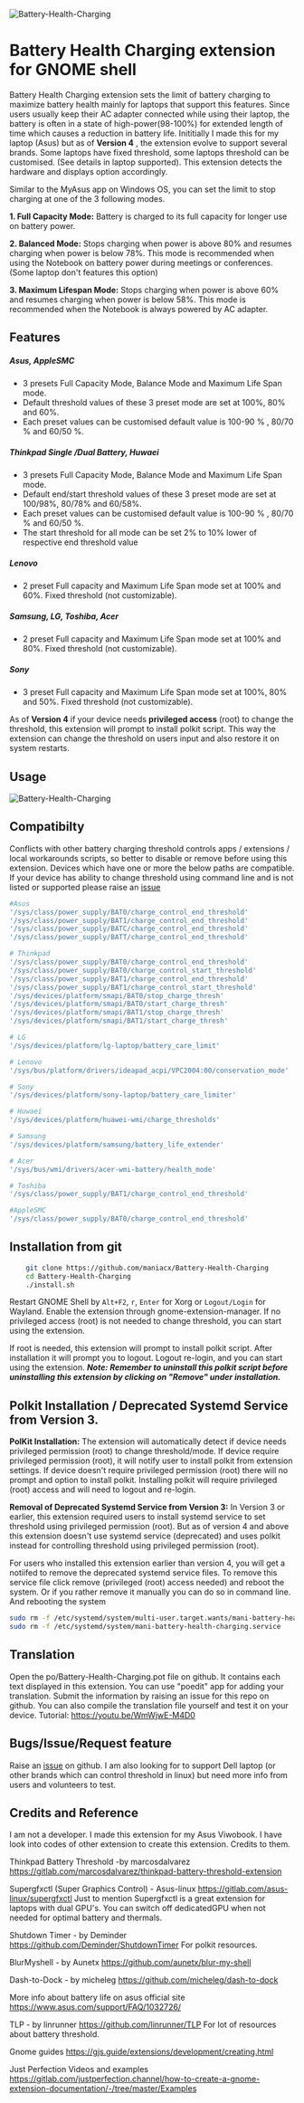 ![Battery-Health-Charging](https://github.com/maniacx/Battery-Health-Charging/blob/main/.github/Battery-Health-Charging.gif)

Battery Health Charging extension for GNOME shell
=================================================
Battery Health Charging extension sets the limit of battery charging to maximize battery health mainly for laptops that support this features.
Since users usually keep their AC adapter connected while using their laptop, the battery is often in a state of  high-power(98-100%) for extended length of time which causes a reduction in battery life. Inititially I made this for my laptop (Asus) but as of **Version 4** , the extension evolve to support several brands. Some laptops have fixed threshold, some laptops threshold can be customised. (See details in laptop supported). This extension detects the hardware and displays option accordingly.

Similar to the MyAsus app on Windows OS, you can set the limit to stop charging at one of the 3 following modes.

**1. Full Capacity Mode:** Battery is charged to its full capacity for longer use on battery power.

**2. Balanced Mode:** Stops charging when power is above 80% and resumes charging when power is below 78%. This mode is recommended when using the Notebook on battery power during meetings or conferences. (Some laptop don't features this option)

**3. Maximum Lifespan Mode:** Stops charging when power is above 60% and resumes charging when power is below 58%. This mode is recommended when the Notebook is always powered by AC adapter.

## Features
##### Asus, AppleSMC
* 3 presets Full Capacity Mode, Balance Mode and Maximum Life Span mode.
* Default threshold values of these 3 preset mode are set at 100%, 80% and 60%.
* Each preset values can be customised default value is 100-90 % , 80/70 % and 60/50 %.

##### Thinkpad Single /Dual Battery,  Huwaei
* 3 presets Full Capacity Mode, Balance Mode and Maximum Life Span mode.
* Default end/start threshold values of these 3 preset mode are set at 100/98%, 80/78% and 60/58%.
* Each preset values can be customised default value is 100-90 % , 80/70 % and 60/50 %.
* The start threshold for all mode can be set 2% to 10% lower of respective end threshold value

##### Lenovo
* 2 preset Full capacity and Maximum Life Span mode set at 100% and 60%. Fixed threshold (not customizable).

##### Samsung, LG, Toshiba, Acer
* 2 preset Full capacity and Maximum Life Span mode set at 100% and 80%. Fixed threshold (not customizable).

##### Sony
* 3 preset Full capacity and Maximum Life Span mode set at 100%, 80% and 50%. Fixed threshold (not customizable).

As of **Version 4** if your device needs **privileged access** (root) to change the threshold, this extension will prompt to install polkit script. This way the extension can change the threshold on users input and also restore it on system restarts.

## Usage
![Battery-Health-Charging](https://github.com/maniacx/Battery-Health-Charging/blob/main/.github/Usage.png)

## Compatibilty
Conflicts with other battery charging threshold controls apps / extensions / local workarounds scripts, so better to disable or remove before using this extension.
Devices which have one or more the below paths are compatible.
If your device has ability to change threshold using command line and is not listed or supported please raise an [issue](https://github.com/maniacx/Battery-Health-Charging/issues)
```bash
#Asus
'/sys/class/power_supply/BAT0/charge_control_end_threshold'
'/sys/class/power_supply/BAT1/charge_control_end_threshold'
'/sys/class/power_supply/BATC/charge_control_end_threshold'
'/sys/class/power_supply/BATT/charge_control_end_threshold'

# Thinkpad
'/sys/class/power_supply/BAT0/charge_control_end_threshold'
'/sys/class/power_supply/BAT0/charge_control_start_threshold'
'/sys/class/power_supply/BAT1/charge_control_end_threshold'
'/sys/class/power_supply/BAT1/charge_control_start_threshold'
'/sys/devices/platform/smapi/BAT0/stop_charge_thresh'
'/sys/devices/platform/smapi/BAT0/start_charge_thresh'
'/sys/devices/platform/smapi/BAT1/stop_charge_thresh'
'/sys/devices/platform/smapi/BAT1/start_charge_thresh'

# LG
'/sys/devices/platform/lg-laptop/battery_care_limit'

# Lenovo
'/sys/bus/platform/drivers/ideapad_acpi/VPC2004:00/conservation_mode'

# Sony
'/sys/devices/platform/sony-laptop/battery_care_limiter'

# Huwaei
'/sys/devices/platform/huawei-wmi/charge_thresholds'

# Samsung
'/sys/devices/platform/samsung/battery_life_extender'

# Acer
'/sys/bus/wmi/drivers/acer-wmi-battery/health_mode'

# Toshiba
'/sys/class/power_supply/BAT1/charge_control_end_threshold'

#AppleSMC
'/sys/class/power_supply/BAT0/charge_control_end_threshold'
```
## Installation from git
```bash
    git clone https://github.com/maniacx/Battery-Health-Charging
    cd Battery-Health-Charging
    ./install.sh
```
Restart GNOME Shell by `Alt+F2`, `r`, `Enter` for Xorg or `Logout/Login` for Wayland.
Enable the extension through gnome-extension-manager.
If no privileged access (root) is not needed to change threshold, you can start using the extension.

If root is needed, this extension will prompt to install polkit script. After installation it will prompt you to logout.
Logout re-login, and you can start using the extension.
***Note: Remember to uninstall this polkit script before uninstalling this extension by clicking on "Remove" under installation.***

## Polkit Installation / Deprecated Systemd Service from Version 3.
**PolKit Installation:** The extension will automatically detect if device needs privileged permission (root) to change threshold/mode.
If device require privileged permission (root), it will notify user to install polkit from extension settings.
If device doesn't require privileged permission (root) there will no prompt and option to install polkit.
Installing polkit will require privileged (root) access and will need to logout and re-login.

**Removal of Deprecated Systemd Service from Version 3:** In Version 3 or earlier, this extension required users to install systemd service to set threshold using privileged permission (root).
But as of version 4 and above this extension doesn't use systemd service (deprecated) and uses polkit instead for controlling threshold using privileged permission (root).

For users who installed this extension earlier than version 4, you will get a notiifed to remove the deprecated systemd service files.
To remove this service file click remove (privileged (root) access needed) and reboot the system.
Or if you rather remove it manually you can do so in command line. And rebooting the system
```bash
sudo rm -f /etc/systemd/system/multi-user.target.wants/mani-battery-health-charging.service
sudo rm -f /etc/systemd/system/mani-battery-health-charging.service
```
## Translation
Open the po/Battery-Health-Charging.pot file on github. It contains each text displayed in this  extension. You can use "poedit" app for adding your translation. Submit the information by raising an issue for this repo on github. You can also compile the translation file yourself and test it on your device.
Tutorial: https://youtu.be/WmWjwE-M4D0

## Bugs/Issue/Request feature
Raise an [issue](https://github.com/maniacx/Battery-Health-Charging/issues) on github.
I am also looking for to support Dell laptop (or other brands which can control threshold in linux) but need more info from users and volunteers to test.

## Credits and Reference
I am not a developer. I made this extension for my Asus Viwobook. I have look into codes of other extension to create this extension. Credits to them.

Thinkpad Battery Threshold -by marcosdalvarez
https://gitlab.com/marcosdalvarez/thinkpad-battery-threshold-extension

Supergfxctl (Super Graphics Control) - Asus-linux
https://gitlab.com/asus-linux/supergfxctl
Just to mention Supergfxctl is a great extension for laptops with dual GPU's. You can switch off dedicatedGPU when not needed for optimal battery and thermals.

Shutdown Timer - by Deminder
https://github.com/Deminder/ShutdownTimer
For polkit resources.

BlurMyshell - by Aunetx
https://github.com/aunetx/blur-my-shell

Dash-to-Dock - by micheleg
https://github.com/micheleg/dash-to-dock

More info about battery life on asus official site
https://www.asus.com/support/FAQ/1032726/

TLP - by linrunner
https://github.com/linrunner/TLP
For lot of resources about battery threshold.

Gnome guides
https://gjs.guide/extensions/development/creating.html

Just Perfection Videos and examples
https://gitlab.com/justperfection.channel/how-to-create-a-gnome-extension-documentation/-/tree/master/Examples
